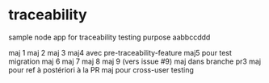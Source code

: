 # traceability
sample node app for traceability testing purpose aabbccddd

maj 1
maj 2
maj 3
maj4 avec pre-traceability-feature
maj5 pour test migration
maj 6
maj 7
maj 8
maj 9 (vers issue #9)
maj dans branche pr3
maj pour ref à postériori à la PR
maj pour cross-user testing
